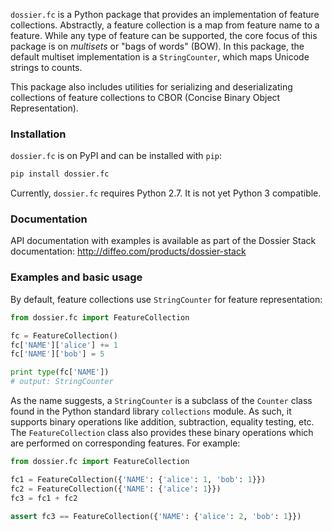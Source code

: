 `dossier.fc` is a Python package that provides an implementation of feature 
collections. Abstractly, a feature collection is a map from feature name to 
a feature. While any type of feature can be supported, the core focus of this 
package is on *multisets* or "bags of words" (BOW). In this package, the 
default multiset implementation is a `StringCounter`, which maps Unicode 
strings to counts.

This package also includes utilities for serializing and deserializating 
collections of feature collections to CBOR (Concise Binary Object 
Representation).


### Installation

`dossier.fc` is on PyPI and can be installed with `pip`:

```bash
pip install dossier.fc
```

Currently, `dossier.fc` requires Python 2.7. It is not yet Python 3 compatible.


### Documentation

API documentation with examples is available as part of the Dossier Stack 
documentation: http://diffeo.com/products/dossier-stack


### Examples and basic usage

By default, feature collections use `StringCounter` for feature representation:

```python
from dossier.fc import FeatureCollection

fc = FeatureCollection()
fc['NAME']['alice'] += 1
fc['NAME']['bob'] = 5

print type(fc['NAME'])
# output: StringCounter
```

As the name suggests, a `StringCounter` is a subclass of the `Counter` class 
found in the Python standard library `collections` module. As such, it supports 
binary operations like addition, subtraction, equality testing, etc. 
The `FeatureCollection` class also provides these binary operations which are 
performed on corresponding features. For example:

```python
from dossier.fc import FeatureCollection

fc1 = FeatureCollection({'NAME': {'alice': 1, 'bob': 1}})
fc2 = FeatureCollection({'NAME': {'alice': 1}})
fc3 = fc1 + fc2

assert fc3 == FeatureCollection({'NAME': {'alice': 2, 'bob': 1}})
```
